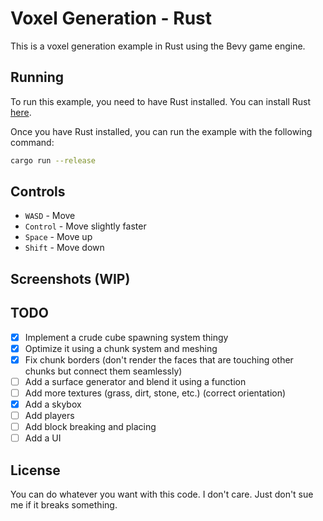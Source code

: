 # Voxel Generation - Rust

This is a voxel generation example in Rust using the Bevy game engine.

## Running

To run this example, you need to have Rust installed. You can install Rust [here](https://www.rust-lang.org/tools/install).

Once you have Rust installed, you can run the example with the following command:

```bash
cargo run --release
```

## Controls

- `WASD` - Move
- `Control` - Move slightly faster
- `Space` - Move up
- `Shift` - Move down

## Screenshots (WIP)

## TODO

- [x] Implement a crude cube spawning system thingy
- [x] Optimize it using a chunk system and meshing
- [x] Fix chunk borders (don't render the faces that are touching other chunks but connect them seamlessly)
- [ ] Add a surface generator and blend it using a function
- [ ] Add more textures (grass, dirt, stone, etc.) (correct orientation)
- [x] Add a skybox
- [ ] Add players
- [ ] Add block breaking and placing
- [ ] Add a UI

## License

You can do whatever you want with this code. I don't care. Just don't sue me if it breaks something.
